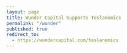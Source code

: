 ```yaml
---
layout: page
title: Wunder Capital Supports Teslanomics
permalink: "/wunder"
published: true
redirect_to:
  - https://wundercapital.com/teslanomics
---
```

